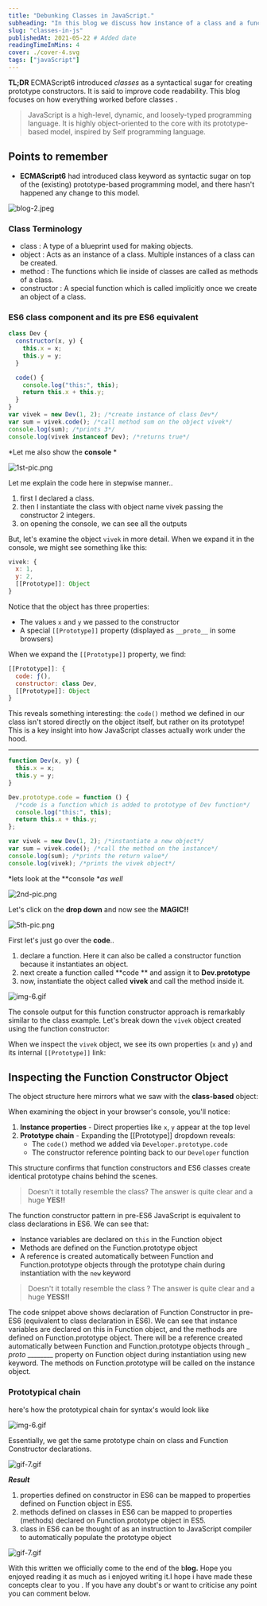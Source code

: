 ```yaml
---
title: "Debunking Classes in JavaScript."
subheading: "In this blog we discuss how instance of a class and a function in JavaScript are very similar"
slug: "classes-in-js"
publishedAt: 2021-05-22 # Added date
readingTimeInMins: 4
cover: ./cover-4.svg
tags: ["javaScript"]
---
```


**TL;DR** ECMAScript6 introduced _classes_ as a syntactical sugar for creating prototype constructors. It is said to improve code readability. This blog focuses on how everything worked before classes .

> JavaScript is a high-level, dynamic, and loosely-typed programming language. It is highly object-oriented to the core with its prototype-based model, inspired by Self programming language.

## Points to remember

- **ECMAScript6** had introduced class keyword as syntactic sugar on top of the (existing) prototype-based programming model, and there hasn't happened any change to this model.

![blog-2.jpeg](../../../src/assets/blogs/classes-in-js/img-1.jpeg)

### Class Terminology

- class : A type of a blueprint used for making objects.
- object : Acts as an instance of a class. Multiple instances of a class can be created.
- method : The functions which lie inside of classes are called as methods of a class.
- constructor : A special function which is called implicitly once we create an object of a class.

### ES6 class component and its pre ES6 equivalent

```javascript
class Dev {
  constructor(x, y) {
    this.x = x;
    this.y = y;
  }

  code() {
    console.log("this:", this);
    return this.x + this.y;
  }
}
var vivek = new Dev(1, 2); /*create instance of class Dev*/
var sum = vivek.code(); /*call method sum on the object vivek*/
console.log(sum); /*prints 3*/
console.log(vivek instanceof Dev); /*returns true*/
```

\*Let me also show the **console** \*

![1st-pic.png](../../../src/assets/blogs/classes-in-js/img-2.png)

Let me explain the code here in stepwise manner..

1. first I declared a class.
2. then I instantiate the class with object name vivek passing the constructor 2 integers.
3. on opening the console, we can see all the outputs

But, let's examine the object `vivek` in more detail. When we expand it in the console, we might see something like this:

```javascript
vivek: {
  x: 1,
  y: 2,
  [[Prototype]]: Object
}
```

Notice that the object has three properties:

- The values `x` and `y` we passed to the constructor
- A special `[[Prototype]]` property (displayed as `__proto__` in some browsers)

When we expand the `[[Prototype]]` property, we find:

```javascript
[[Prototype]]: {
  code: ƒ(),
  constructor: class Dev,
  [[Prototype]]: Object
}
```

This reveals something interesting: the `code()` method we defined in our class isn't stored directly on the object itself, but rather on its prototype! This is a key insight into how JavaScript classes actually work under the hood.

---

```javascript
function Dev(x, y) {
  this.x = x;
  this.y = y;
}

Dev.prototype.code = function () {
  /*code is a function which is added to prototype of Dev function*/
  console.log("this:", this);
  return this.x + this.y;
};

var vivek = new Dev(1, 2); /*instantiate a new object*/
var sum = vivek.code(); /*call the method on the instance*/
console.log(sum); /*prints the return value*/
console.log(vivek); /*prints the vivek object*/
```

\*lets look at the \*\*console \*_as well_

![2nd-pic.png](../../../src/assets/blogs/classes-in-js/img-3.png)

Let's click on the **drop down** and now see the **MAGIC!!**

![5th-pic.png](../../../src/assets/blogs/classes-in-js/img-5.png)

First let's just go over the **code**..

1. declare a function. Here it can also be called a constructor function because it instantiates an object.
2. next create a function called \*\*code \*\* and assign it to **Dev.prototype**
3. now, instantiate the object called **vivek** and call the method inside it.

<img src="../../../src/assets/blogs/classes-in-js/img-4.gif" alt="img-6.gif" class="mx-auto" />

The console output for this function constructor approach is remarkably similar to the class example. Let's break down the `vivek` object created using the function constructor:

When we inspect the `vivek` object, we see its own properties (`x` and `y`) and its internal `[[Prototype]]` link:

## Inspecting the Function Constructor Object

The object structure here mirrors what we saw with the **class-based** object:

When examining the object in your browser's console, you'll notice:

1. **Instance properties** - Direct properties like `x`, `y` appear at the top level
2. **Prototype chain** - Expanding the [[Prototype]] dropdown reveals:
   - The `code()` method we added via `Developer.prototype.code`
   - The constructor reference pointing back to our `Developer` function

This structure confirms that function constructors and ES6 classes create identical prototype chains behind the scenes.

> Doesn't it totally resemble the class? The answer is quite clear and a huge **YES!!**

The function constructor pattern in pre-ES6 JavaScript is equivalent to class declarations in ES6. We can see that:

- Instance variables are declared on `this` in the Function object
- Methods are defined on the Function.prototype object
- A reference is created automatically between Function and Function.prototype objects through the prototype chain during instantiation with the `new` keyword

> Doesn't it totally resemble the class ? The answer is quite clear and a huge **YESS!!**

The code snippet above shows declaration of Function Constructor in pre-ES6 (equivalent to class declaration in ES6). We can see that instance variables are declared on this in Function object, and the methods are defined on Function.prototype object. There will be a reference created automatically between Function and Function.prototype objects through \_ _proto_ \_\_\_\_\_\_\_\_ property on Function object during instantiation using new keyword. The methods on Function.prototype will be called on the instance object.

### Prototypical chain

here's how the prototypical chain for syntax's would look like

<img src="../../../src/assets/blogs/classes-in-js/img-6.png" alt="img-6.gif" class="mx-auto" />

Essentially, we get the same prototype chain on class and Function Constructor declarations.

<img src="../../../src/assets/blogs/classes-in-js/img-7.gif" alt="gif-7.gif" class="mx-auto" />

**_Result_**

1. properties defined on constructor in ES6 can be mapped to properties defined on Function object in ES5.
2. methods defined on classes in ES6 can be mapped to properties (methods) declared on Function.prototype object in ES5.
3. class in ES6 can be thought of as an instruction to JavaScript compiler to automatically populate the prototype object

<img src="../../../src/assets/blogs/classes-in-js/img-8.webp" alt="gif-7.gif" class="mx-auto" />

With this written we officially come to the end of the b**log.** Hope you enjoyed reading it as much as i enjoyed writing it.I hope i have made these concepts clear to you . If you have any doubt's or want to criticise any point you can comment below.

